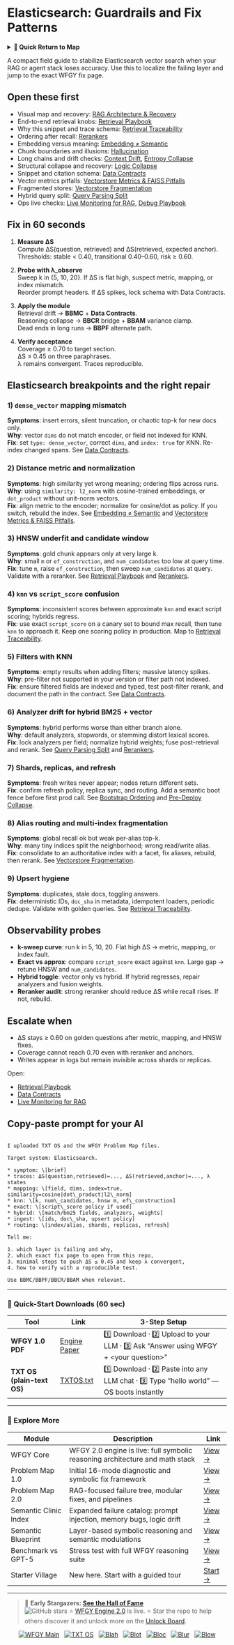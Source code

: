 # Elasticsearch: Guardrails and Fix Patterns

<details>
  <summary><strong>🧭 Quick Return to Map</strong></summary>

<br>

  > You are in a sub-page of **VectorDBs_and_Stores**.  
  > To reorient, go back here:  
  >
  > - [**VectorDBs_and_Stores** — vector indexes and storage backends](./README.md)  
  > - [**WFGY Global Fix Map** — main Emergency Room, 300+ structured fixes](../README.md)  
  > - [**WFGY Problem Map 1.0** — 16 reproducible failure modes](../../README.md)  
  >
  > Think of this page as a desk within a ward.  
  > If you need the full triage and all prescriptions, return to the Emergency Room lobby.
</details>


A compact field guide to stabilize Elasticsearch vector search when your RAG or agent stack loses accuracy. Use this to localize the failing layer and jump to the exact WFGY fix page.

## Open these first
- Visual map and recovery: [RAG Architecture & Recovery](https://github.com/onestardao/WFGY/blob/main/ProblemMap/rag-architecture-and-recovery.md)
- End-to-end retrieval knobs: [Retrieval Playbook](https://github.com/onestardao/WFGY/blob/main/ProblemMap/retrieval-playbook.md)
- Why this snippet and trace schema: [Retrieval Traceability](https://github.com/onestardao/WFGY/blob/main/ProblemMap/retrieval-traceability.md)
- Ordering after recall: [Rerankers](https://github.com/onestardao/WFGY/blob/main/ProblemMap/rerankers.md)
- Embedding versus meaning: [Embedding ≠ Semantic](https://github.com/onestardao/WFGY/blob/main/ProblemMap/embedding-vs-semantic.md)
- Chunk boundaries and illusions: [Hallucination](https://github.com/onestardao/WFGY/blob/main/ProblemMap/hallucination.md)
- Long chains and drift checks: [Context Drift](https://github.com/onestardao/WFGY/blob/main/ProblemMap/context-drift.md), [Entropy Collapse](https://github.com/onestardao/WFGY/blob/main/ProblemMap/entropy-collapse.md)
- Structural collapse and recovery: [Logic Collapse](https://github.com/onestardao/WFGY/blob/main/ProblemMap/logic-collapse.md)
- Snippet and citation schema: [Data Contracts](https://github.com/onestardao/WFGY/blob/main/ProblemMap/data-contracts.md)
- Vector metrics pitfalls: [Vectorstore Metrics & FAISS Pitfalls](https://github.com/onestardao/WFGY/blob/main/ProblemMap/vectorstore-metrics-and-faiss-pitfalls.md)
- Fragmented stores: [Vectorstore Fragmentation](https://github.com/onestardao/WFGY/blob/main/ProblemMap/patterns/pattern_vectorstore_fragmentation.md)
- Hybrid query split: [Query Parsing Split](https://github.com/onestardao/WFGY/blob/main/ProblemMap/patterns/pattern_query_parsing_split.md)
- Ops live checks: [Live Monitoring for RAG](https://github.com/onestardao/WFGY/blob/main/ProblemMap/ops/live_monitoring_rag.md), [Debug Playbook](https://github.com/onestardao/WFGY/blob/main/ProblemMap/ops/debug_playbook.md)

## Fix in 60 seconds
1) **Measure ΔS**  
   Compute ΔS(question, retrieved) and ΔS(retrieved, expected anchor).  
   Thresholds: stable < 0.40, transitional 0.40–0.60, risk ≥ 0.60.

2) **Probe with λ_observe**  
   Sweep k in {5, 10, 20}. If ΔS is flat high, suspect metric, mapping, or index mismatch.  
   Reorder prompt headers. If ΔS spikes, lock schema with Data Contracts.

3) **Apply the module**  
   Retrieval drift → **BBMC** + **Data Contracts**.  
   Reasoning collapse → **BBCR** bridge + **BBAM** variance clamp.  
   Dead ends in long runs → **BBPF** alternate path.

4) **Verify acceptance**  
   Coverage ≥ 0.70 to target section.  
   ΔS ≤ 0.45 on three paraphrases.  
   λ remains convergent. Traces reproducible.

## Elasticsearch breakpoints and the right repair

### 1) `dense_vector` mapping mismatch
**Symptoms**: insert errors, silent truncation, or chaotic top-k for new docs only.  
**Why**: vector `dims` do not match encoder, or field not indexed for KNN.  
**Fix**: set `type: dense_vector`, correct `dims`, and `index: true` for KNN. Re-index changed spans. See [Data Contracts](https://github.com/onestardao/WFGY/blob/main/ProblemMap/data-contracts.md).

### 2) Distance metric and normalization
**Symptoms**: high similarity yet wrong meaning; ordering flips across runs.  
**Why**: using `similarity: l2_norm` with cosine-trained embeddings, or `dot_product` without unit-norm vectors.  
**Fix**: align metric to the encoder; normalize for cosine/dot as policy. If you switch, rebuild the index. See [Embedding ≠ Semantic](https://github.com/onestardao/WFGY/blob/main/ProblemMap/embedding-vs-semantic.md) and [Vectorstore Metrics & FAISS Pitfalls](https://github.com/onestardao/WFGY/blob/main/ProblemMap/vectorstore-metrics-and-faiss-pitfalls.md).

### 3) HNSW underfit and candidate window
**Symptoms**: gold chunk appears only at very large k.  
**Why**: small `m` or `ef_construction`, and `num_candidates` too low at query time.  
**Fix**: tune `m`, raise `ef_construction`, then sweep `num_candidates` at query. Validate with a reranker. See [Retrieval Playbook](https://github.com/onestardao/WFGY/blob/main/ProblemMap/retrieval-playbook.md) and [Rerankers](https://github.com/onestardao/WFGY/blob/main/ProblemMap/rerankers.md).

### 4) `knn` vs `script_score` confusion
**Symptoms**: inconsistent scores between approximate `knn` and exact script scoring; hybrids regress.  
**Fix**: use exact `script_score` on a canary set to bound max recall, then tune `knn` to approach it. Keep one scoring policy in production. Map to [Retrieval Traceability](https://github.com/onestardao/WFGY/blob/main/ProblemMap/retrieval-traceability.md).

### 5) Filters with KNN
**Symptoms**: empty results when adding filters; massive latency spikes.  
**Why**: pre-filter not supported in your version or filter path not indexed.  
**Fix**: ensure filtered fields are indexed and typed, test post-filter rerank, and document the path in the contract. See [Data Contracts](https://github.com/onestardao/WFGY/blob/main/ProblemMap/data-contracts.md).

### 6) Analyzer drift for hybrid BM25 + vector
**Symptoms**: hybrid performs worse than either branch alone.  
**Why**: default analyzers, stopwords, or stemming distort lexical scores.  
**Fix**: lock analyzers per field; normalize hybrid weights; fuse post-retrieval and rerank. See [Query Parsing Split](https://github.com/onestardao/WFGY/blob/main/ProblemMap/patterns/pattern_query_parsing_split.md) and [Rerankers](https://github.com/onestardao/WFGY/blob/main/ProblemMap/rerankers.md).

### 7) Shards, replicas, and refresh
**Symptoms**: fresh writes never appear; nodes return different sets.  
**Fix**: confirm refresh policy, replica sync, and routing. Add a semantic boot fence before first prod call. See [Bootstrap Ordering](https://github.com/onestardao/WFGY/blob/main/ProblemMap/bootstrap-ordering.md) and [Pre-Deploy Collapse](https://github.com/onestardao/WFGY/blob/main/ProblemMap/predeploy-collapse.md).

### 8) Alias routing and multi-index fragmentation
**Symptoms**: global recall ok but weak per-alias top-k.  
**Why**: many tiny indices split the neighborhood; wrong read/write alias.  
**Fix**: consolidate to an authoritative index with a facet, fix aliases, rebuild, then rerank. See [Vectorstore Fragmentation](https://github.com/onestardao/WFGY/blob/main/ProblemMap/patterns/pattern_vectorstore_fragmentation.md).

### 9) Upsert hygiene
**Symptoms**: duplicates, stale docs, toggling answers.  
**Fix**: deterministic IDs, `doc_sha` in metadata, idempotent loaders, periodic dedupe. Validate with golden queries. See [Retrieval Traceability](https://github.com/onestardao/WFGY/blob/main/ProblemMap/retrieval-traceability.md).

## Observability probes
- **k-sweep curve**: run k in 5, 10, 20. Flat high ΔS → metric, mapping, or index fault.  
- **Exact vs approx**: compare `script_score` exact against `knn`. Large gap → retune HNSW and `num_candidates`.  
- **Hybrid toggle**: vector only vs hybrid. If hybrid regresses, repair analyzers and fusion weights.  
- **Reranker audit**: strong reranker should reduce ΔS while recall rises. If not, rebuild.

## Escalate when
- ΔS stays ≥ 0.60 on golden questions after metric, mapping, and HNSW fixes.  
- Coverage cannot reach 0.70 even with reranker and anchors.  
- Writes appear in logs but remain invisible across shards or replicas.

Open:
- [Retrieval Playbook](https://github.com/onestardao/WFGY/blob/main/ProblemMap/retrieval-playbook.md)  
- [Data Contracts](https://github.com/onestardao/WFGY/blob/main/ProblemMap/data-contracts.md)  
- [Live Monitoring for RAG](https://github.com/onestardao/WFGY/blob/main/ProblemMap/ops/live_monitoring_rag.md)

## Copy-paste prompt for your AI
```

I uploaded TXT OS and the WFGY Problem Map files.

Target system: Elasticsearch.

* symptom: \[brief]
* traces: ΔS(question,retrieved)=..., ΔS(retrieved,anchor)=..., λ states
* mapping: \[field, dims, index=true, similarity=cosine|dot\_product|l2\_norm]
* knn: \[k, num\_candidates, hnsw m, ef\_construction]
* exact: \[script\_score policy if used]
* hybrid: \[match/bm25 fields, analyzers, weights]
* ingest: \[ids, doc\_sha, upsert policy]
* routing: \[index/alias, shards, replicas, refresh]

Tell me:

1. which layer is failing and why,
2. which exact fix page to open from this repo,
3. minimal steps to push ΔS ≤ 0.45 and keep λ convergent,
4. how to verify with a reproducible test.

Use BBMC/BBPF/BBCR/BBAM when relevant.

```

---

### 🔗 Quick-Start Downloads (60 sec)

| Tool | Link | 3-Step Setup |
|------|------|--------------|
| **WFGY 1.0 PDF** | [Engine Paper](https://github.com/onestardao/WFGY/blob/main/I_am_not_lizardman/WFGY_All_Principles_Return_to_One_v1.0_PSBigBig_Public.pdf) | 1️⃣ Download · 2️⃣ Upload to your LLM · 3️⃣ Ask “Answer using WFGY + \<your question>” |
| **TXT OS (plain-text OS)** | [TXTOS.txt](https://github.com/onestardao/WFGY/blob/main/OS/TXTOS.txt) | 1️⃣ Download · 2️⃣ Paste into any LLM chat · 3️⃣ Type “hello world” — OS boots instantly |

---

### 🧭 Explore More

| Module                | Description                                              | Link     |
|-----------------------|----------------------------------------------------------|----------|
| WFGY Core             | WFGY 2.0 engine is live: full symbolic reasoning architecture and math stack | [View →](https://github.com/onestardao/WFGY/tree/main/core/README.md) |
| Problem Map 1.0       | Initial 16-mode diagnostic and symbolic fix framework    | [View →](https://github.com/onestardao/WFGY/tree/main/ProblemMap/README.md) |
| Problem Map 2.0       | RAG-focused failure tree, modular fixes, and pipelines   | [View →](https://github.com/onestardao/WFGY/blob/main/ProblemMap/rag-architecture-and-recovery.md) |
| Semantic Clinic Index | Expanded failure catalog: prompt injection, memory bugs, logic drift | [View →](https://github.com/onestardao/WFGY/blob/main/ProblemMap/SemanticClinicIndex.md) |
| Semantic Blueprint    | Layer-based symbolic reasoning and semantic modulations  | [View →](https://github.com/onestardao/WFGY/tree/main/SemanticBlueprint/README.md) |
| Benchmark vs GPT-5    | Stress test with full WFGY reasoning suite              | [View →](https://github.com/onestardao/WFGY/tree/main/benchmarks/benchmark-vs-gpt5/README.md) |
| Starter Village       | New here. Start with a guided tour                      | [Start →](https://github.com/onestardao/WFGY/blob/main/StarterVillage/README.md) |

---

> 👑 **Early Stargazers: [See the Hall of Fame](https://github.com/onestardao/WFGY/tree/main/stargazers)**  
> <img src="https://img.shields.io/github/stars/onestardao/WFGY?style=social" alt="GitHub stars"> ⭐ [WFGY Engine 2.0](https://github.com/onestardao/WFGY/blob/main/core/README.md) is live. ⭐ Star the repo to help others discover it and unlock more on the [Unlock Board](https://github.com/onestardao/WFGY/blob/main/STAR_UNLOCKS.md).

<div align="center">

[![WFGY Main](https://img.shields.io/badge/WFGY-Main-red?style=flat-square)](https://github.com/onestardao/WFGY)
&nbsp;
[![TXT OS](https://img.shields.io/badge/TXT%20OS-Reasoning%20OS-orange?style=flat-square)](https://github.com/onestardao/WFGY/tree/main/OS)
&nbsp;
[![Blah](https://img.shields.io/badge/Blah-Semantic%20Embed-yellow?style=flat-square)](https://github.com/onestardao/WFGY/tree/main/OS/BlahBlahBlah)
&nbsp;
[![Blot](https://img.shields.io/badge/Blot-Persona%20Core-green?style=flat-square)](https://github.com/onestardao/WFGY/tree/main/OS/BlotBlotBlot)
&nbsp;
[![Bloc](https://img.shields.io/badge/Bloc-Reasoning%20Compiler-blue?style=flat-square)](https://github.com/onestardao/WFGY/tree/main/OS/BlocBlocBloc)
&nbsp;
[![Blur](https://img.shields.io/badge/Blur-Text2Image%20Engine-navy?style=flat-square)](https://github.com/onestardao/WFGY/tree/main/OS/BlurBlurBlur)
&nbsp;
[![Blow](https://img.shields.io/badge/Blow-Game%20Logic-purple?style=flat-square)](https://github.com/onestardao/WFGY/tree/main/OS/BlowBlowBlow)

</div>

